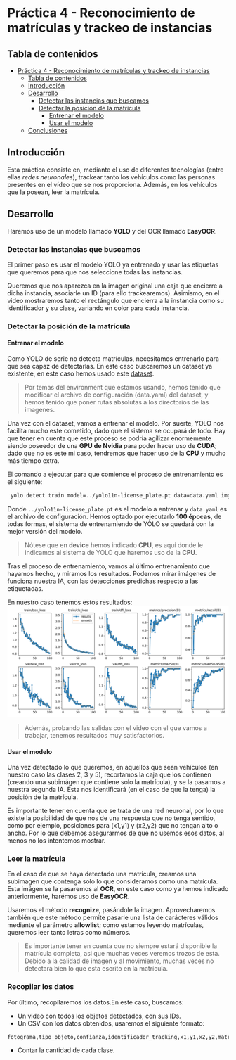 # Práctica 4 - Reconocimiento de matrículas y trackeo de instancias

## Tabla de contenidos

- [Práctica 4 - Reconocimiento de matrículas y trackeo de instancias](#práctica-4---reconocimiento-de-matrículas-y-trackeo-de-instancias)
  - [Tabla de contenidos](#tabla-de-contenidos)
  - [Introducción](#introducción)
  - [Desarrollo](#desarrollo)
    - [Detectar las instancias que buscamos](#detectar-las-instancias-que-buscamos)
    - [Detectar la posición de la matrícula](#detectar-la-posición-de-la-matrícula)
      - [Entrenar el modelo](#entrenar-el-modelo)
      - [Usar el modelo](#usar-el-modelo)
  - [Conclusiones](#conclusiones)


## Introducción

Esta práctica consiste en, mediante el uso de diferentes tecnologías (entre ellas *redes neuronales*), trackear tanto los vehículos como las personas presentes en el vídeo que se nos proporciona. Además, en los vehículos que la posean, leer la matrícula.

## Desarrollo

Haremos uso de un modelo llamado **YOLO** y del OCR llamado **EasyOCR**.

### Detectar las instancias que buscamos

El primer paso es usar el modelo YOLO ya entrenado y usar las etiquetas que queremos para que nos seleccione todas las instancias.

Queremos que nos aparezca en la imagen original una caja que encierre a dicha instancia, asociarle un ID (para ello trackearemos). Asimismo, en el video mostraremos tanto el rectángulo que encierra a la instancia como su identificador y su clase, variando en color para cada instancia.

### Detectar la posición de la matrícula

#### Entrenar el modelo

Como YOLO de serie no detecta matrículas, necesitamos entrenarlo para que sea capaz de detectarlas. En este caso buscaremos un dataset ya existente, en este caso hemos usado este [dataset](https://universe.roboflow.com/zalfon/platerecsystem-jk0bw/dataset/2).

> Por temas del environment que estamos usando, hemos tenido que modificar el archivo de configuración (data.yaml) del dataset, y hemos tenido que poner rutas absolutas a los directorios de las imagenes.

Una vez con el dataset, vamos a entrenar el modelo. Por suerte, YOLO nos facilita mucho este cometido, dado que el sistema se ocupará de todo. Hay que tener en cuenta que este proceso se podría agilizar enormemente siendo poseedor de una **GPU de Nvidia** para poder hacer uso de **CUDA**; dado que no es este mi caso, tendremos que hacer uso de la **CPU** y mucho más tiempo extra.

El comando a ejecutar para que comience el proceso de entrenamiento es el siguiente:
```bash
 yolo detect train model=../yolo11n-license_plate.pt data=data.yaml imgsz=416 batch=4 device=CPU epochs=100
```

Donde `../yolo11n-license_plate.pt` es el modelo a entrenar y `data.yaml` es el archivo de configuración. Hemos optado por ejecutarlo **100 épocas**, de todas formas, el sistema de entrenamiendo de YOLO se quedará con la mejor versión del modelo.

> Nótese que en **device** hemos indicado **CPU**, es aquí donde le indicamos al sistema de YOLO que haremos uso de la **CPU**.

Tras el proceso de entrenamiento, vamos al último entrenamiento que hayamos hecho, y miramos los resultados. Podemos mirar imágenes de funciona nuestra IA, con las detecciones predichas respecto a las etiquetadas.

En nuestro caso tenemos estos resultados:
![Resultados del entrenamiento](train-results.png)

> Además, probando las salidas con el video con el que vamos a trabajar, tenemos resultados muy satisfactorios.

#### Usar el modelo

Una vez detectado lo que queremos, en aquellos que sean vehículos (en nuestro caso las clases 2, 3 y 5), recortamos la caja que los contienen (creando una subimágen que contiene solo la matrícula), y se la pasamos a nuestra segunda IA. Esta nos identificará (en el caso de que la tenga) la posición de la matrícula.

Es importante tener en cuenta que se trata de una red neuronal, por lo que existe la posibilidad de que nos de una respuesta que no tenga sentido, como por ejemplo, posiciones para (x1,y1) y (x2,y2) que no tengan alto o ancho. Por lo que debemos asegurarmos de que no usemos esos datos, al menos no los intentemos mostrar.


### Leer la matrícula

En el caso de que se haya detectado una matrícula, creamos una subimagen que contenga solo lo que consideramos como una matrícula. Esta imágen se la pasaremos al **OCR**, en este caso como ya hemos indicado anteriormente, harémos uso de **EasyOCR**.

Usaremos el método **recognize**, pasándole la imagen. Aprovecharemos también que este método permite pasarle una lista de carácteres válidos mediante el parámetro **allowlist**; como estamos leyendo matrículas, queremos leer tanto letras como números.

> Es importante tener en cuenta que no siempre estará disponible la matrícula completa, asi que muchas veces veremos trozos de esta.  
> Debido a la calidad de imagen y al movimiento, muchas veces no detectará bien lo que esta escrito en la matrícula.

### Recopilar los datos

Por último, recopilaremos los datos.En este caso, buscamos:
* Un video con todos los objetos detectados, con sus IDs.
* Un CSV con los datos obtenidos, usaremos el siguiente formato:
```csv
fotograma,tipo_objeto,confianza,identificador_tracking,x1,y1,x2,y2,matrícula_en_su_caso,confianza_matricula,mx1,my1,mx2,my2,texto_matricula
```
* Contar la cantidad de cada clase.